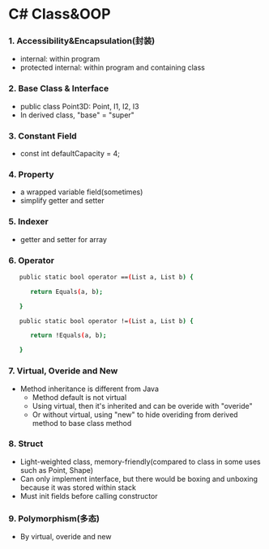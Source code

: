# C# Class&OOP

### 1. Accessibility&Encapsulation(封装)
* internal: within program
* protected internal: within program and containing class

### 2. Base Class & Interface
* public class Point3D: Point, I1, I2, I3
* In derived class, "base" = "super"

### 3. Constant Field
* const int defaultCapacity = 4;

### 4. Property
* a wrapped variable field(sometimes)
* simplify getter and setter

### 5. Indexer
* getter and setter for array

### 6. Operator
```sh
   public static bool operator ==(List a, List b) {

      return Equals(a, b);

   }

   public static bool operator !=(List a, List b) {

      return !Equals(a, b);

   }
```

### 7. Virtual, Overide and New
* Method inheritance is different from Java
    * Method default is not virtual
    * Using virtual, then it's inherited and can be overide with "overide"
    * Or without virtual, using "new" to hide overiding from derived method to base class method

### 8. Struct
* Light-weighted class, memory-friendly(compared to class in some uses such as Point, Shape)
* Can only implement interface, but there would be boxing and unboxing because it was stored within stack
* Must init fields before calling constructor

### 9. Polymorphism(多态)
* By virtual, overide and new
